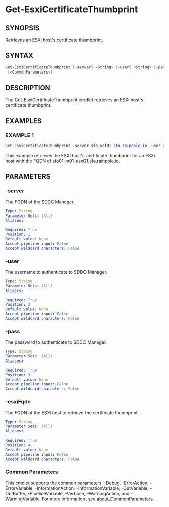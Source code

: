 # Get-EsxiCertificateThumbprint

## SYNOPSIS

Retrieves an ESXi host's certificate thumbprint.

## SYNTAX

```powershell
Get-EsxiCertificateThumbprint [-server] <String> [-user] <String> [-pass] <String> [-esxiFqdn] <String>
 [<CommonParameters>]
```

## DESCRIPTION

The Get-EsxiCertificateThumbprint cmdlet retrieves an ESXi host's certificate thumbprint.

## EXAMPLES

### EXAMPLE 1

```powershell
Get-EsxiCertificateThumbprint -server sfo-vcf01.sfo.rainpole.io -user administrator@vsphere.local -pass VMw@re1! -esxiFqdn sfo01-m01-esx01.sfo.rainpole.io
```

This example retrieves the ESXI host's certificate thumbprint for an ESXi host with the FQDN of sfo01-m01-esx01.sfo.rainpole.io.

## PARAMETERS

### -server

The FQDN of the SDDC Manager.

```yaml
Type: String
Parameter Sets: (All)
Aliases:

Required: True
Position: 1
Default value: None
Accept pipeline input: False
Accept wildcard characters: False
```

### -user

The username to authenticate to SDDC Manager.

```yaml
Type: String
Parameter Sets: (All)
Aliases:

Required: True
Position: 2
Default value: None
Accept pipeline input: False
Accept wildcard characters: False
```

### -pass

The password to authenticate to SDDC Manager.

```yaml
Type: String
Parameter Sets: (All)
Aliases:

Required: True
Position: 3
Default value: None
Accept pipeline input: False
Accept wildcard characters: False
```

### -esxiFqdn

The FQDN of the ESXi host to retrieve the certificate thumbprint.

```yaml
Type: String
Parameter Sets: (All)
Aliases:

Required: True
Position: 4
Default value: None
Accept pipeline input: False
Accept wildcard characters: False
```

### Common Parameters

This cmdlet supports the common parameters: -Debug, -ErrorAction, -ErrorVariable, -InformationAction, -InformationVariable, -OutVariable, -OutBuffer, -PipelineVariable, -Verbose, -WarningAction, and -WarningVariable. For more information, see [about_CommonParameters](http://go.microsoft.com/fwlink/?LinkID=113216).
